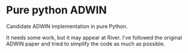 # Pure python ADWIN

Candidate ADWIN implementation in pure Python.

It needs some work, but it may appear at River. I've followed the original ADWIN paper and tried to simplify the code as much as possible.
